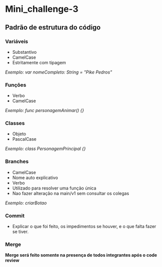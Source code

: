 # Mini_challenge-3

## Padrão de estrutura do código

### Variáveis

* Substantivo
* CamelCase
* Estritamente com tipagem

_Exemplo: var nomeCompleto: String = "Pike Pedros"_

### Funções

* Verbo
* CamelCase

_Exemplo: func personagemAnimar() {}_

### Classes

* Objeto
* PascalCase

_Exemplo: class PersonagemPrincipal {}_

### Branches

* CamelCase
* Nome auto explicativo
* Verbo
* Utilizado para resolver uma função única
* Nao fazer alteração na main/v1 sem consultar os colegas

_Exemplo: criarBotao_

### Commit

* Explicar o que foi feito, os impedimentos se houver, e o que falta fazer se tiver.

### Merge

**Merge será feito somente na presença de todos integrantes após o code review**
